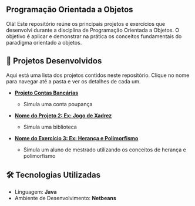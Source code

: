 ## Programação Orientada a Objetos

Olá! Este repositório reúne os principais projetos e exercícios que desenvolvi durante a disciplina de Programação Orientada a Objetos. O objetivo é aplicar e demonstrar na prática os conceitos fundamentais do paradigma orientado a objetos.

## 📂 Projetos Desenvolvidos

Aqui está uma lista dos projetos contidos neste repositório. Clique no nome para navegar até a pasta e ver os detalhes de cada um.

* **[Projeto Contas Bancárias](./Projeto-Contas-Bancarias/)**
    * Simula uma conta poupança

* **[Nome do Projeto 2: Ex: Jogo de Xadrez](./nome-da-pasta-do-projeto-2/)**
    * Simula uma biblioteca 

* **[Nome do Exercício 3: Ex: Herança e Polimorfismo](./nome-da-pasta-do-exercicio-3/)**
    * Simula um aluno de mestrado utilizando os conceitos de herança e polimorfismo

## 🛠️ Tecnologias Utilizadas

* Linguagem: **Java**
* Ambiente de Desenvolvimento: **Netbeans**
